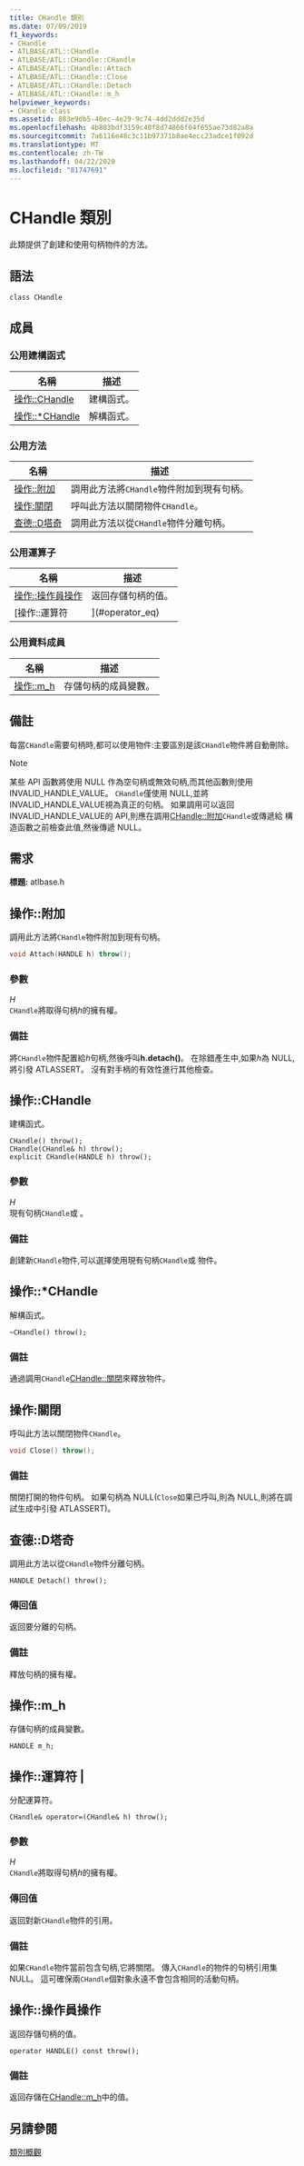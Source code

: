 ```yaml
---
title: CHandle 類別
ms.date: 07/09/2019
f1_keywords:
- CHandle
- ATLBASE/ATL::CHandle
- ATLBASE/ATL::CHandle::CHandle
- ATLBASE/ATL::CHandle::Attach
- ATLBASE/ATL::CHandle::Close
- ATLBASE/ATL::CHandle::Detach
- ATLBASE/ATL::CHandle::m_h
helpviewer_keywords:
- CHandle class
ms.assetid: 883e9db5-40ec-4e29-9c74-4dd2ddd2e35d
ms.openlocfilehash: 4b883bdf3159c40f8d74866f04f655ae73d82a8a
ms.sourcegitcommit: 7a6116e48c3c11b97371b8ae4ecc23adce1f092d
ms.translationtype: MT
ms.contentlocale: zh-TW
ms.lasthandoff: 04/22/2020
ms.locfileid: "81747691"
---
```

# <a name="chandle-class"></a>CHandle 類別

此類提供了創建和使用句柄物件的方法。

## <a name="syntax"></a>語法

```
class CHandle
```

## <a name="members"></a>成員

### <a name="public-constructors"></a>公用建構函式

|名稱|描述|
|----------|-----------------|
|[操作::CHandle](#chandle)|建構函式。|
|[操作::*CHandle](#dtor)|解構函式。|

### <a name="public-methods"></a>公用方法

|名稱|描述|
|----------|-----------------|
|[操作::附加](#attach)|調用此方法將`CHandle`物件附加到現有句柄。|
|[操作:關閉](#close)|呼叫此方法以關閉物件`CHandle`。|
|[查德::D塔奇](#detach)|調用此方法以從`CHandle`物件分離句柄。|

### <a name="public-operators"></a>公用運算子

|名稱|描述|
|----------|-----------------|
|[操作::操作員操作](#operator_handle)|返回存儲句柄的值。|
|[操作::運算符 |](#operator_eq)|指派運算子。|

### <a name="public-data-members"></a>公用資料成員

|名稱|描述|
|----------|-----------------|
|[操作::m_h](#m_h)|存儲句柄的成員變數。|

## <a name="remarks"></a>備註

每當`CHandle`需要句柄時,都可以使用物件:主要區別是該`CHandle`物件將自動刪除。

> [!NOTE]
> 某些 API 函數將使用 NULL 作為空句柄或無效句柄,而其他函數則使用INVALID_HANDLE_VALUE。 `CHandle`僅使用 NULL,並將INVALID_HANDLE_VALUE視為真正的句柄。 如果調用可以返回INVALID_HANDLE_VALUE的 API,則應在調用[CHandle::附加](#attach)`CHandle`或傳遞給 構造函數之前檢查此值,然後傳遞 NULL。

## <a name="requirements"></a>需求

**標題:** atlbase.h

## <a name="chandleattach"></a><a name="attach"></a>操作::附加

調用此方法將`CHandle`物件附加到現有句柄。

```cpp
void Attach(HANDLE h) throw();
```

### <a name="parameters"></a>參數

*H*<br/>
`CHandle`將取得句柄*h*的擁有權。

### <a name="remarks"></a>備註

將`CHandle`物件配置給*h*句柄,然後呼叫**h.detach()**。 在除錯產生中,如果*h*為 NULL,將引發 ATLASSERT。 沒有對手柄的有效性進行其他檢查。

## <a name="chandlechandle"></a><a name="chandle"></a>操作::CHandle

建構函式。

```
CHandle() throw();
CHandle(CHandle& h) throw();
explicit CHandle(HANDLE h) throw();
```

### <a name="parameters"></a>參數

*H*<br/>
現有句柄`CHandle`或 。

### <a name="remarks"></a>備註

創建新`CHandle`物件,可以選擇使用現有句柄`CHandle`或 物件。

## <a name="chandlechandle"></a><a name="dtor"></a>操作::*CHandle

解構函式。

```
~CHandle() throw();
```

### <a name="remarks"></a>備註

通過調用`CHandle`[CHandle::關閉](#close)來釋放物件。

## <a name="chandleclose"></a><a name="close"></a>操作:關閉

呼叫此方法以關閉物件`CHandle`。

```cpp
void Close() throw();
```

### <a name="remarks"></a>備註

關閉打開的物件句柄。 如果句柄為 NULL(`Close`如果已呼叫,則為 NULL,則將在調試生成中引發 ATLASSERT)。

## <a name="chandledetach"></a><a name="detach"></a>查德::D塔奇

調用此方法以從`CHandle`物件分離句柄。

```
HANDLE Detach() throw();
```

### <a name="return-value"></a>傳回值

返回要分離的句柄。

### <a name="remarks"></a>備註

釋放句柄的擁有權。

## <a name="chandlem_h"></a><a name="m_h"></a>操作::m_h

存儲句柄的成員變數。

```
HANDLE m_h;
```

## <a name="chandleoperator-"></a><a name="operator_eq"></a>操作::運算符 |

分配運算符。

```
CHandle& operator=(CHandle& h) throw();
```

### <a name="parameters"></a>參數

*H*<br/>
`CHandle`將取得句柄*h*的擁有權。

### <a name="return-value"></a>傳回值

返回對新`CHandle`物件的引用。

### <a name="remarks"></a>備註

如果`CHandle`物件當前包含句柄,它將關閉。 傳入`CHandle`的物件的句柄引用集 NULL。 這可確保兩`CHandle`個對象永遠不會包含相同的活動句柄。

## <a name="chandleoperator-handle"></a><a name="operator_handle"></a>操作::操作員操作

返回存儲句柄的值。

```
operator HANDLE() const throw();
```

### <a name="remarks"></a>備註

返回存儲在[CHandle::m_h](#m_h)中的值。

## <a name="see-also"></a>另請參閱

[類別概觀](../../atl/atl-class-overview.md)
